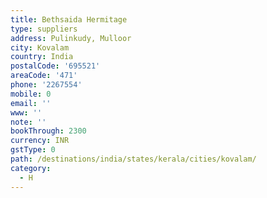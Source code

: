 ```yaml
---
title: Bethsaida Hermitage
type: suppliers
address: Pulinkudy, Mulloor
city: Kovalam
country: India
postalCode: '695521'
areaCode: '471'
phone: '2267554'
mobile: 0
email: ''
www: ''
note: ''
bookThrough: 2300
currency: INR
gstType: 0
path: /destinations/india/states/kerala/cities/kovalam/
category:
  - H
---
```


